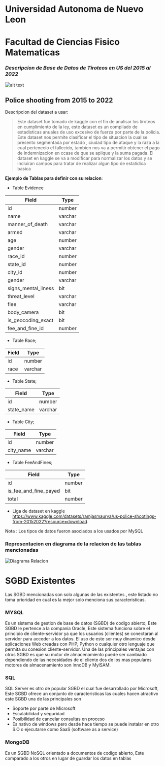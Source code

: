 # Universidad Autonoma de Nuevo Leon
# Facultad de Ciencias Fisico Matematicas

### _Descripcion de Base de Datos de Tiroteos en US del 2015 al 2022_

![alt text](https://www.inquirer.com/resizer/ODhmoV1PeEirOItujPPZxNA3XGM=/760x507/smart/filters:format(webp)/cloudfront-us-east-1.images.arcpublishing.com/pmn/G5NET2VAONDH5F3DB4PTCKP3KU.jpg)

## Police shooting from 2015 to 2022

Descripcion del dataset a usar:

> Este dataset fue tomado de kaggle con el fin de analisar los tiroteos en cumplimiento de la ley, este dataset es un compilado de estadisticas anuales de uso excesivo de fuerza por parte de la policia.
Este dataset nos permite clasificar el tipo de situacion la cual se presento segmentada por estado , ciudad tipo de ataque y la raza a la cual pertenecio el fallecido, tambien nos va a permitir obtener el pago de indemnizacion en ccase de que se aplique y la suma pagada. El dataset en kaggle se va a modificar para normalizar los datos y se incluiran campos para tratar de realizar algun tipo de estatidica basica


**Ejemplo de Tablas para definir con su relacion**:

* Table Evidence

| Field| Type |
| ------ | ------ |
| id| number |
| name | varchar |
| manner_of_death  | varchar |
| armed | varchar |
| age | number |
| gender  | varchar  |
| race_id  | number |
| state_id | number |
| city_id | number |
| gender  | varchar |
| signs_mental_ilness | bit |
| threat_level | varchar  |
| flee | varchar  |
| body_camera | bit |
| is_geocoding_exact  | bit |
| fee_and_fine_id  | number |

* Table Race;

| Field | Type |
| ------ | ------ |
| id| number |
| race| varchar |

* Table State;

| Field | Type |
| ------ | ------ |
| id| number |
| state_name| varchar |


* Table City;

| Field | Type |
| ------ | ------ |
| id| number |
| city_name| varchar |

* Table FeeAndFines;

| Field | Type |
| ------ | ------ |
| id| number |
| is_fee_and_fine_payed  | bit|
| total | number |



* Liga de dataset en kaggle https://www.kaggle.com/datasets/ramjasmaurya/us-police-shootings-from-20152022?resource=download. 



Nota : Los tipos de datos fueron asociados a los usados por MySQL

### Representacion en diagrama de la relacion de las tablas mencionadas

<img src="/images/diagram.png" alt="Diagrama Relacion"/>

# SGBD Existentes

Las SGBD mencionadas son solo algunas de las existentes , este listado no toma prioridad en cual es la mejor solo menciona sus caracteristicas.

### MYSQL
Es un sistema de gestion de base de datos (SGBD) de codigo abierto, Este SGBD le pertence a la compania Oracle, Este sistema funciona sobre el principio de cliente-servidor ya que los usuarios (clientes) se conectaran al servidor para acceder a los datos. El uso de este ser muy dinamico desde aplicaciones Web creadas con PHP, Python o cualquier otro lenguaje que permita su conexion cliente-servidor. Una de las principales ventajas con otros SGBD es que su motor de almacenamiento puede ser cambiado dependiendo de las necesidades de el cliente dos de los mas populares motores de almacenamiento son InnoDB y MyISAM.

### SQL
SQL Server es otro de popular SGBD el cual fue desarrollado por Microsoft, Este SGBD ofrece un conjunto de caracteristicas las cuales hacen atractivo este SGBD una de las principales son
* Soporte por parte de Microsoft
* Escalabilidad y seguridad
* Posibilidad de cancelar consultas en proceso
* Es nativo de windows pero desde hace tiempo se puede instalar en otro S.O o ejecutarse como SaaS (software as a service)

### MongoDB
Es un SGBD NoSQL orientado a documentos de codigo abierto, Este comparado a los otros en lugar de guardar los datos en tablas

